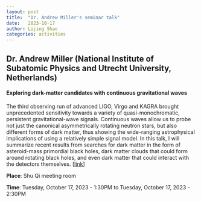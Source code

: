 ```yaml
---
layout: post
title:  "Dr. Andrew Miller's seminar talk"
date:   2023-10-17
author: Lijing Shao
categories: activities
---
```


## Dr. Andrew Miller (National Institute of Subatomic Physics and Utrecht University, Netherlands)

#### Exploring dark-matter candidates with continuous gravitational waves

The third observing run of advanced LIGO, Virgo and KAGRA brought unprecedented sensitivity towards a variety of quasi-monochromatic, persistent gravitational-wave signals. Continuous waves allow us to probe not just the canonical asymmetrically rotating neutron stars, but also different forms of dark matter, thus showing the wide-ranging astrophysical implications of using a relatively simple signal model. In this talk, I will summarize recent results from searches for dark matter in the form of asteroid-mass primordial black holes, dark matter clouds that could form around rotating black holes, and even dark matter that could interact with the detectors themselves.
[[link](https://kiaa.pku.edu.cn/info/1025/9075.htm)]

**Place**: Shu Qi meeting room

**Time**: Tuesday, October 17, 2023 - 1:30PM to Tuesday, October 17, 2023 - 2:30PM
